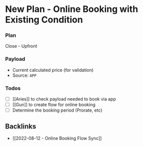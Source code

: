 # New Plan - Online Booking with Existing Condition
### Plan
Close - Upfront

### Payload
- Current calculated price (for validation)
- Source: `APP`

### Todos
- [ ] [[Aries]] to check payload needed to book via app
- [ ] [[Gun]] to create flow for online booking
- [ ] Determine the booking period (Prorate, etc)

## Backlinks
- [[2022-08-12 - Online Booking Flow Sync]]